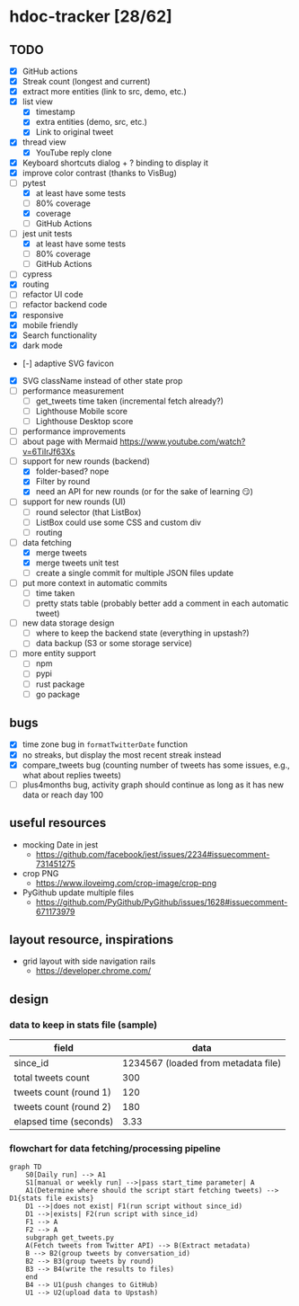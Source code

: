 # hdoc-tracker [28/62]

## TODO

- [x] GitHub actions
- [x] Streak count (longest and current)
- [x] extract more entities (link to src, demo, etc.)
- [x] list view
  - [x] timestamp
  - [x] extra entities (demo, src, etc.)
  - [x] Link to original tweet
- [x] thread view
  - [x] YouTube reply clone
- [x] Keyboard shortcuts dialog + ? binding to display it
- [x] improve color contrast (thanks to VisBug)
- [ ] pytest
  - [x] at least have some tests
  - [ ] 80% coverage
  - [x] coverage
  - [ ] GitHub Actions
- [ ] jest unit tests
  - [x] at least have some tests
  - [ ] 80% coverage
  - [ ] GitHub Actions
- [ ] cypress
- [x] routing
- [ ] refactor UI code
- [ ] refactor backend code
- [x] responsive
- [x] mobile friendly
- [x] Search functionality
- [x] dark mode
- [-] adaptive SVG favicon
- [x] SVG className instead of other state prop
- [ ] performance measurement
  - [ ] get_tweets time taken (incremental fetch already?)
  - [ ] Lighthouse Mobile score
  - [ ] Lighthouse Desktop score
- [ ] performance improvements
- [ ] about page with Mermaid https://www.youtube.com/watch?v=6TiIrJf63Xs
- [ ] support for new rounds (backend)
  - [x] folder-based? nope
  - [x] Filter by round
  - [x] need an API for new rounds (or for the sake of learning 😏)
- [ ] support for new rounds (UI)
  - [ ] round selector (that ListBox)
  - [ ] ListBox could use some CSS and custom div
  - [ ] routing
- [ ] data fetching
  - [x] merge tweets
  - [x] merge tweets unit test
  - [ ] create a single commit for multiple JSON files update
- [ ] put more context in automatic commits
  - [ ] time taken
  - [ ] pretty stats table (probably better add a comment in each automatic tweet)
- [ ] new data storage design
  - [ ] where to keep the backend state (everything in upstash?)
  - [ ] data backup (S3 or some storage service)
- [ ] more entity support
  - [ ] npm
  - [ ] pypi
  - [ ] rust package
  - [ ] go package

## bugs

- [x] time zone bug in `formatTwitterDate` function
- [x] no streaks, but display the most recent streak instead
- [x] compare_tweets bug (counting number of tweets has some issues, e.g., what about replies tweets)
- [ ] plus4months bug, activity graph should continue as long as it has new data or reach day 100

## useful resources

- mocking Date in jest
  - https://github.com/facebook/jest/issues/2234#issuecomment-731451275
- crop PNG
  - https://www.iloveimg.com/crop-image/crop-png
- PyGithub update multiple files
  - https://github.com/PyGithub/PyGithub/issues/1628#issuecomment-671173979

## layout resource, inspirations

- grid layout with side navigation rails
  - https://developer.chrome.com/

## design

### data to keep in stats file (sample)

| field                  | data                                |
| ---------------------- | ----------------------------------- |
| since_id               | 1234567 (loaded from metadata file) |
| total tweets count     | 300                                 |
| tweets count (round 1) | 120                                 |
| tweets count (round 2) | 180                                 |
| elapsed time (seconds) | 3.33                                |

### flowchart for data fetching/processing pipeline

```mermaid
graph TD
    S0[Daily run] --> A1
    S1[manual or weekly run] -->|pass start_time parameter| A
    A1(Determine where should the script start fetching tweets) --> D1{stats file exists}
    D1 -->|does not exist| F1(run script without since_id)
    D1 -->|exists| F2(run script with since_id)
    F1 --> A
    F2 --> A
    subgraph get_tweets.py
    A(Fetch tweets from Twitter API) --> B(Extract metadata)
    B --> B2(group tweets by conversation_id)
    B2 --> B3(group tweets by round)
    B3 --> B4(write the results to files)
    end
    B4 --> U1(push changes to GitHub)
    U1 --> U2(upload data to Upstash)
```
